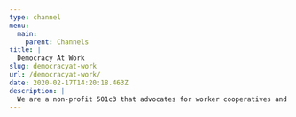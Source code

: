 ```yaml
---
type: channel
menu:
  main:
    parent: Channels
title: |
  Democracy At Work
slug: democracyat-work
url: /democracyat-work/
date: 2020-02-17T14:20:18.463Z
description: |
  We are a non-profit 501c3 that advocates for worker cooperatives and democratic workplaces as a key path to a stronger, democratic economic system.
---
```

